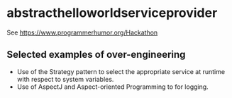# abstracthelloworldserviceprovider

See https://www.programmerhumor.org/Hackathon

## Selected examples of over-engineering

* Use of the Strategy pattern to select the appropriate service at runtime with respect to system variables.
* Use of AspectJ and Aspect-oriented Programming to for logging.
